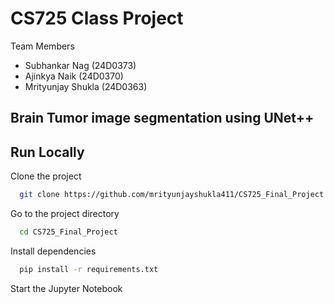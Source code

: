 
# CS725 Class Project 
Team Members
* Subhankar Nag (24D0373)
* Ajinkya Naik (24D0370)
* Mrityunjay Shukla (24D0363)
## Brain Tumor image segmentation using UNet++


## Run Locally

Clone the project

```bash
  git clone https://github.com/mrityunjayshukla411/CS725_Final_Project
```

Go to the project directory

```bash
  cd CS725_Final_Project
```

Install dependencies

```bash
  pip install -r requirements.txt
```

Start the Jupyter Notebook
